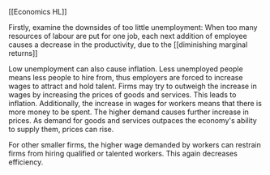 [[Economics HL]]

Firstly, examine the downsides of too little unemployment:
When too many resources of labour are put for one job, each next addition of employee causes a decrease in the productivity, due to the [[diminishing marginal returns]]

Low unemployment can also cause inflation. Less unemployed people means less people to hire from, thus employers are forced to increase wages to attract and hold talent. Firms may try to outweigh the increase in wages by increasing the prices of goods and services. This leads to inflation. Additionally, the increase in wages for workers means that there is more money to be spent. The higher demand causes further increase in prices. As demand for goods and services outpaces the economy's ability to supply them, prices can rise. 

For other smaller firms, the higher wage demanded by workers can restrain firms from hiring qualified or talented workers. This again decreases efficiency.